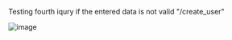 Testing fourth iqury if the entered data is not valid "/create_user"

![image](https://user-images.githubusercontent.com/62243357/119564249-3fab8b00-bdb1-11eb-90d1-62d158cbfdf9.png)
